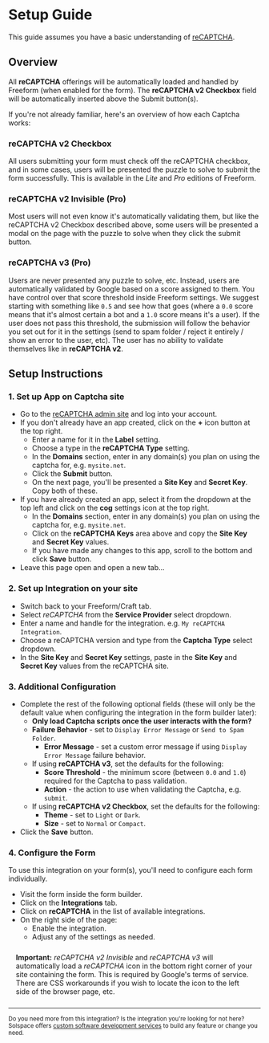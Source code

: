 # Setup Guide

This guide assumes you have a basic understanding of [reCAPTCHA](https://www.google.com/recaptcha/).

## Overview
All **reCAPTCHA** offerings will be automatically loaded and handled by Freeform (when enabled for the form). The **reCAPTCHA v2 Checkbox** field will be automatically inserted above the Submit button(s).

If you're not already familiar, here's an overview of how each Captcha works:

### reCAPTCHA v2 Checkbox
All users submitting your form must check off the reCAPTCHA checkbox, and in some cases, users will be presented the puzzle to solve to submit the form successfully. This is available in the _Lite_ and _Pro_ editions of Freeform.

### reCAPTCHA v2 Invisible (Pro)
Most users will not even know it's automatically validating them, but like the reCAPTCHA v2 Checkbox described above, some users will be presented a modal on the page with the puzzle to solve when they click the submit button.

### reCAPTCHA v3 (Pro)
Users are never presented any puzzle to solve, etc. Instead, users are automatically validated by Google based on a score assigned to them. You have control over that score threshold inside Freeform settings. We suggest starting with something like `0.5` and see how that goes (where a `0.0` score means that it's almost certain a bot and a `1.0` score means it's a user). If the user does not pass this threshold, the submission will follow the behavior you set out for it in the settings (send to spam folder / reject it entirely / show an error to the user, etc). The user has no ability to validate themselves like in **reCAPTCHA v2**.

## Setup Instructions

### 1. Set up App on Captcha site

- Go to the [reCAPTCHA admin site](https://www.google.com/recaptcha/admin) and log into your account.
- If you don't already have an app created, click on the **+** icon button at the top right.
    - Enter a name for it in the **Label** setting.
    - Choose a type in the **reCAPTCHA Type** setting.
    - In the **Domains** section, enter in any domain(s) you plan on using the captcha for, e.g. `mysite.net`.
    - Click the **Submit** button.
    - On the next page, you'll be presented a **Site Key** and **Secret Key**. Copy both of these.
- If you have already created an app, select it from the dropdown at the top left and click on the **cog** settings icon at the top right.
    - In the **Domains** section, enter in any domain(s) you plan on using the captcha for, e.g. `mysite.net`.
    - Click on the **reCAPTCHA Keys** area above and copy the **Site Key** and **Secret Key** values.
    - If you have made any changes to this app, scroll to the bottom and click **Save** button.
- Leave this page open and open a new tab...

### 2. Set up Integration on your site

- Switch back to your Freeform/Craft tab.
- Select *reCAPTCHA* from the **Service Provider** select dropdown.
- Enter a name and handle for the integration. e.g. `My reCAPTCHA Integration`.
- Choose a reCAPTCHA version and type from the **Captcha Type** select dropdown.
- In the **Site Key** and **Secret Key** settings, paste in the **Site Key** and **Secret Key** values from the reCAPTCHA site.

### 3. Additional Configuration

- Complete the rest of the following optional fields (these will only be the default value when configuring the integration in the form builder later):
    - **Only load Captcha scripts once the user interacts with the form?**
    - **Failure Behavior** - set to `Display Error Message` or `Send to Spam Folder`.
        - **Error Message** - set a custom error message if using `Display Error Message` failure behavior.
    - If using **reCAPTCHA v3**, set the defaults for the following:
        - **Score Threshold** - the minimum score (between `0.0` and `1.0`) required for the Captcha to pass validation.
        - **Action** - the action to use when validating the Captcha, e.g. `submit`.
    - If using **reCAPTCHA v2 Checkbox**, set the defaults for the following:
        - **Theme** - set to `Light` or `Dark`.
        - **Size** - set to `Normal` or `Compact`.
- Click the **Save** button.

### 4. Configure the Form

To use this integration on your form(s), you'll need to configure each form individually.

- Visit the form inside the form builder.
- Click on the **Integrations** tab.
- Click on **reCAPTCHA** in the list of available integrations.
- On the right side of the page:
    - Enable the integration.
    - Adjust any of the settings as needed.

<span class="note warning"><b>Important:</b> <i>reCAPTCHA v2 Invisible</i> and <i>reCAPTCHA v3</i> will automatically load a <i>reCAPTCHA</i> icon in the bottom right corner of your site containing the form. This is required by Google's terms of service. There are CSS workarounds if you wish to locate the icon to the left side of the browser page, etc.</span>

---

<small>Do you need more from this integration? Is the integration you're looking for not here? Solspace offers [custom software development services](https://docs.solspace.com/support/premium/) to build any feature or change you need.</small>

<style type="text/css">.warning {display:block;padding:10px 15px;border:1px solid var(--warning-color);border-radius:5px;}</style>